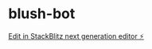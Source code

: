 # blush-bot

[Edit in StackBlitz next generation editor ⚡️](https://stackblitz.com/~/github.com/priyaa-sharma/blush-bot)